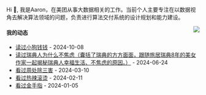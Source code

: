 Hi 👋, 我是Aaron，在美团从事大数据相关的工作。当前个人主要专注在以数据视角去解决算法领域的问题，负责进行算法交付系统的设计规划和能力建设。

<p >

<img align="right" src="https://github-readme-stats.vercel.app/api?username=aaronshan&show_icons=true&icon_color=805AD5&text_color=718096&bg_color=ffffff&hide_title=true" />

<p align="left">
     
#### 我的动态

<!-- douban starts -->
* <a href='https://book.douban.com/subject/35295592/' target='_blank'>读过小狗钱钱</a> - 2024-10-08
* <a href='https://book.douban.com/subject/35837140/' target='_blank'>读过瑞典人为什么不焦虑（囊括了瑞典的方方面面，跟随旅居瑞典8年的美女作家一起揭秘瑞典人幸福生活、不焦虑的原因。）</a> - 2024-06-24
* <a href='http://movie.douban.com/subject/36151692/' target='_blank'>看过周处除三害</a> - 2024-03-10
* <a href='http://movie.douban.com/subject/36081094/' target='_blank'>看过热辣滚烫</a> - 2024-02-11
* <a href='http://movie.douban.com/subject/35074609/' target='_blank'>看过金手指</a> - 2024-01-05
<!-- douban ends -->

<!-- recent_releases starts -->

<!-- recent_releases ends -->
</p>

</p>
